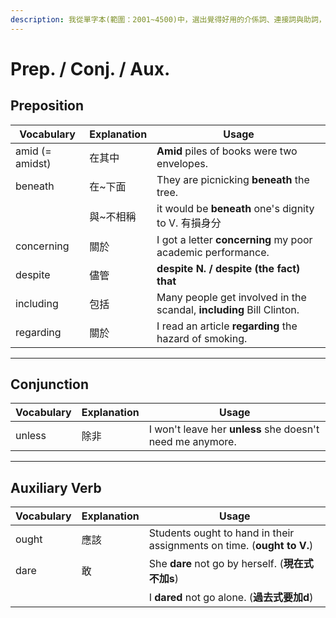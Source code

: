 ```yaml
---
description: 我從單字本(範圍：2001~4500)中，選出覺得好用的介係詞、連接詞與助詞，整理其解釋、用法並製作以下表格。
---
```


# Prep. / Conj. / Aux.

## Preposition

| Vocabulary      | Explanation | Usage                                                                |
| --------------- | ----------- | -------------------------------------------------------------------- |
| amid (= amidst) | 在其中         | **Amid** piles of books were two envelopes.                          |
| beneath         | 在\~下面       | They are picnicking **beneath** the tree.                            |
|                 | 與\~不相稱      | it would be **beneath** one's dignity to V. 有損身分                     |
| concerning      | 關於          | I got a letter **concerning** my poor academic performance.          |
| despite         | 儘管          | **despite N. / despite (the fact) that**                             |
| including       | 包括          | Many people get involved in the scandal, **including** Bill Clinton. |
| regarding       | 關於          | I read an article **regarding** the hazard of smoking.               |

***

## Conjunction

| Vocabulary | Explanation | Usage                                                     |
| ---------- | ----------- | --------------------------------------------------------- |
| unless     | 除非          | I won't leave her **unless** she doesn't need me anymore. |

***

## Auxiliary Verb

| Vocabulary | Explanation | Usage                                                                  |
| ---------- | ----------- | ---------------------------------------------------------------------- |
| ought      | 應該          | Students ought to hand in their assignments on time. (**ought to V.**) |
| dare       | 敢           | She **dare** not go by herself. (**現在式不加s**)                           |
|            |             | I **dared** not go alone. (**過去式要加d**)                                 |
